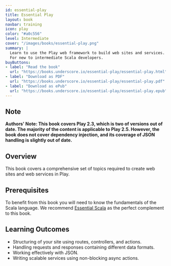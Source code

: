 ```yaml
---
id: essential-play
title: Essential Play
layout: book
navbar: training
icon: play
color: "#a0c556"
level: Intermediate
cover: "/images/books/essential-play.png"
summary: |
  Learn to use the Play web framework to build web sites and services.
  For new to intermediate Scala developers.
buyButtons:
- label: "Read the book"
  url: "https://books.underscore.io/essential-play/essential-play.html"
- label: "Download as PDF"
  url: "https://books.underscore.io/essential-play/essential-play.pdf"
- label: "Download as ePub"
  url: "https://books.underscore.io/essential-play/essential-play.epub"
---
```


## Note

**Authors' Note: This book covers Play 2.3, which is two of versions out of date. The majority of the content is applicable to Play 2.5. However, the book does not cover dependency injection, and its coverage of JSON handling is slightly out of date.**

## Overview

This book covers a comprehensive set of topics required to create web sites and web services in Play.

## Prerequisites

To benefit from this book you will need to know the fundamentals of the Scala language.
We recommend [Essential Scala](/training/courses/essential-scala) as the perfect complement to this book.

## Learning Outcomes

- Structuring of your site using routes, controllers, and actions.
- Handling requests and responses containing different data formats.
- Working effectively with JSON.
- Writing scalable services using non-blocking async actions.
